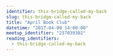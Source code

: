 ```yaml
---
identifier: this-bridge-called-my-back
slug: this-bridge-called-my-back
title: "April Book Club"
datetime: "2017-04-09 14:00:00"
meetup_identifier: "237039302"
reading_identifiers:
  - this-bridge-called-my-back
---
```

